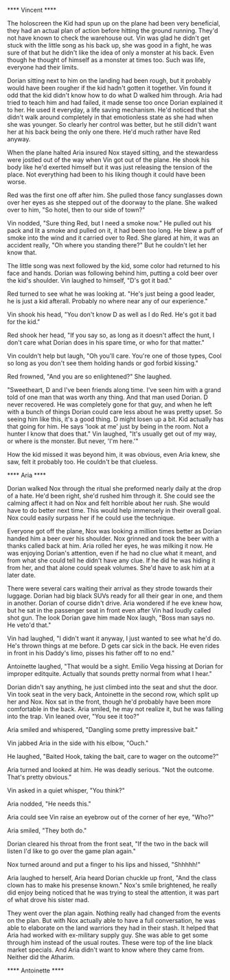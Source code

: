 **** Vincent ****

The holoscreen the Kid had spun up on the plane had been very beneficial, they had an actual plan of action before hitting the ground running.  They'd not have known to check the warehouse out.  Vin was glad he didn't get stuck with the little song as his back up, she was good in a fight, he was sure of that but he didn't like the idea of only a monster at his back.  Even though he thought of himself as a monster at times too.  Such was life, everyone had their limits.

Dorian sitting next to him on the landing had been rough, but it probably would have been rougher if the kid hadn't gotten it together.  Vin found it odd that the kid didn't know how to do what D walked him through.  Aria had tried to teach him and had failed, it made sense too once Dorian explained it to her.  He used it everyday, a life saving mechanism.  He'd noticed that she didn't walk around completely in that emotionless state as she had when she was younger.  So clearly her control was better, but he still didn't want her at his back being the only one there.  He'd much rather have Red anyway.

When the plane halted Aria insured Nox stayed sitting, and the stewardess were jostled out of the way when Vin got out of the plane.  He shook his body like he'd exerted himself but it was just releasing the tension of the place.  Not everything had been to his liking though it could have been worse.

Red was the first one off after him.  She pulled those fancy sunglasses down over her eyes as she stepped out of the doorway to the plane.  She walked over to him, "So hotel, then to our side of town?"

Vin nodded, "Sure thing Red, but I need a smoke now."  He pulled out his pack and lit a smoke and pulled on it, it had been too long.  He blew a puff of smoke into the wind and it carried over to Red.  She glared at him, it was an accident really, "Oh where you standing there?"  But he couldn't let her know that.

The little song was next followed by the kid, some color had returned to his face and hands.  Dorian was following behind him, putting a cold beer over the kid's shoulder.  Vin laughed to himself, "D's got it bad."

Red turned to see what he was looking at.  "He's just being a good leader, he is just a kid afterall.  Probably no where near any of our experience."

Vin shook his head, "You don't know D as well as I do Red.  He's got it bad for the kid."

Red shook her head, "If you say so, as long as it doesn't affect the hunt, I don't care what Dorian does in his spare time, or who for that matter."

Vin couldn't help but laugh, "Oh you'll care.  You're one of those types, Cool so long as you don't see them holding hands or god forbid kissing."

Red frowned, "And you are so enlightened?"  She laughed.

"Sweetheart, D and I've been friends along time.  I've seen him with a grand told of one man that was worth any thing.  And that man used Dorian.  D never recovered.  He was completely gone for that guy, and when he left with a bunch of things Dorian could care less about he was pretty upset.  So seeing him like this, it's a good thing.  D might losen up a bit.  Kid actually has that going for him.  He says 'look at me' just by being in the room.  Not a hunter I know that does that."  Vin laughed, "It's usually get out of my way, or where is the monster.  But never, 'I'm here.'"

How the kid missed it was beyond him, it was obvious, even Aria knew, she saw, felt it probably too.  He couldn't be that clueless.

**** Aria ****

Dorian walked Nox through the ritual she preformed nearly daily at the drop of a hate.  He'd been right, she'd rushed him through it.  She could see the calming affect it had on Nox and felt horrible about her rush.  She would have to do better next time.  This would help immensely in their overall goal.  Nox could easily surpass her if he could use the technique.

Everyone got off the plane, Nox was looking a million times better as Dorian handed him a beer over his shoulder.  Nox grinned and took the beer with a thanks called back at him.  Aria rolled her eyes, he was milking it now.  He was enjoying Dorian's attention, even if he had no clue what it meant, and from what she could tell he didn't have any clue.  If he did he was hiding it from her, and that alone could speak volumes.  She'd have to ask him at a later date.

There were several cars waiting their arrival as they strode towards their luggage.  Dorian had big black SUVs ready for all their gear in one, and them in another.  Dorian of course didn't drive.  Aria wondered if he eve knew how, but he sat in the passenger seat in front even after Vin had loudly called shot gun.  The look Dorian gave him made Nox laugh, "Boss man says no.  He veto'd that."

Vin had laughed, "I didn't want it anyway, I just wanted to see what he'd do.  He's thrown things at me before.  D gets car sick in the back.  He even rides in front in his Daddy's limo, pisses his father off to no end."

Antoinette laughed, "That would be a sight.  Emilio Vega hissing at Dorian for improper editquite.  Actually that sounds pretty normal from what I hear."

Dorian didn't say anything, he just climbed into the seat and shut the door.  Vin took seat in the very back, Antoinette in the second row, which split up her and Nox.  Nox sat in the front, though he'd probably have been more comfortable in the back.  Aria smiled, he may not realize it, but he was falling into the trap.  Vin leaned over, "You see it too?"

Aria smiled and whispered, "Dangling some pretty impressive bait."

Vin jabbed Aria in the side with his elbow, "Ouch."

He laughed, "Baited Hook, taking the bait, care to wager on the outcome?"

Aria turned and looked at him.  He was deadly serious.  "Not the outcome.  That's pretty obvious."

Vin asked in a quiet whisper, "You think?"

Aria nodded, "He needs this."

Aria could see Vin raise an eyebrow out of the corner of her eye, "Who?"

Aria smiled, "They both do."

Dorian cleared his throat from the front seat, "If the two in the back will listen I'd like to go over the game plan again."

Nox turned around and put a finger to his lips and hissed, "Shhhhh!"

Aria laughed to herself, Aria heard Dorian chuckle up front, "And the class clown has to make his presense known."  Nox's smile brightened, he really did enjoy being noticed that he was trying to steal the attention, it was part of what drove his sister mad.

They went over the plan again.  Nothing really had changed from the events on the plan.  But with Nox actually able to have a full conversation, he was able to elaborate on the land warriors they had in their stash.  It helped that Aria had worked with ex-military supply guy.  She was able to get some through him instead of the usual routes.  These were top of the line black market specials.  And Aria didn't want to know where they came from.  Neither did the Atharim.

**** Antoinette ****


